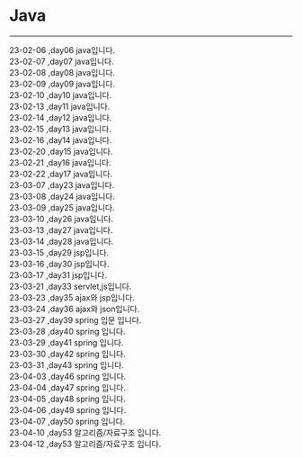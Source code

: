 # Java
<hr>
23-02-06 ,day06  java입니다.<br>
23-02-07 ,day07  java입니다.<br>
23-02-08 ,day08  java입니다.<br>
23-02-09 ,day09  java입니다.<br>
23-02-10 ,day10  java입니다.<br>
23-02-13 ,day11  java입니다.<br>
23-02-14 ,day12  java입니다.<br>
23-02-15 ,day13  java입니다.<br>
23-02-16 ,day14  java입니다.<br>
23-02-20 ,day15  java입니다.<br>
23-02-21 ,day16  java입니다.<br>
23-02-22 ,day17  java입니다.<br>
23-03-07 ,day23  java입니다.<br>
23-03-08 ,day24 java입니다.<br>
23-03-09 ,day25  java입니다.<br>
23-03-10 ,day26  java입니다.<br>
23-03-13 ,day27  java입니다.<br>
23-03-14 ,day28  java입니다.<br>
23-03-15 ,day29  jsp입니다.<br>
23-03-16 ,day30  jsp입니다.<br>
23-03-17 ,day31  jsp입니다.<br>
23-03-21 ,day33  servlet,js입니다.<br>
23-03-23 ,day35  ajax와 jsp입니다.<br>
23-03-24 ,day36  ajax와 json입니다.<br>
23-03-27 ,day39  spring 입문 입니다.<br>
23-03-28 ,day40  spring 입니다.<br>
23-03-29 ,day41  spring 입니다.<br>
23-03-30 ,day42  spring 입니다.<br>
23-03-31 ,day43  spring 입니다.<br>
23-04-03 ,day46  spring 입니다.<br>
23-04-04 ,day47  spring 입니다.<br>
23-04-05 ,day48  spring 입니다.<br>
23-04-06 ,day49  spring 입니다.<br>
23-04-07 ,day50  spring 입니다.<br>
23-04-10 ,day53  알고리즘/자료구조 입니다.<br>
23-04-12 ,day53  알고리즘/자료구조 입니다.<br>
